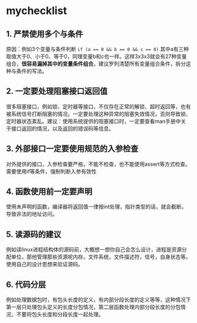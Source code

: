 # mychecklist

## 1. 严禁使用多个与条件

原因：例如3个变量与条件判断 ```if (a == 0 && b == 0 && c == 0)```  其中a有三种取值大于0、小于0、等于0，同理变量b和c也一样。这样3x3x3就会有27种变量组合，**很容易漏掉其中的变量条件组合**。建议罗列清楚所有变量组合条件，拆分这种与条件的写法。

## 2. 一定要处理阻塞接口返回值

很多阻塞接口，例如锁、定时器等接口，不仅存在正常的解锁、超时返回等，也有被系统信号打断阻塞的情况。一定要处理这种异常的阻塞失效情况，否则导致锁、定时器状态紊乱。建议：使用系统提供的阻塞接口时，一定要查看man手册中关于接口返回的情况，以及返回的错误码等信息。

## 3. 外部接口一定要使用规范的入参检查

对外提供的接口，入参检查要严格，不能不检查，也不能使用assert等方式检查。需要使用if等条件，强制判断入参有效性

## 4. 函数使用前一定要声明

使用未声明的函数，编译器将返回值一律按int处理，指针类型的话，就会截断。导致非法的地址访问。

## 5. 读源码的建议
例如读linux进程结构体的源码前，大概想一想你自己会怎么设计，进程是资源分配单位，那他管理那些资源呢内存，文件系统，文件描述符，信号，自身状态等。使用自己的设计思想来验证源码。

## 6. 代码分层
例如处理数据包时，有包头长度的定义，有内部分段长度的定义等等，这种情况下 第一层只处理包头定义的长度分包情况，第二层函数处理内部分段长度的分包情况，不要将包头长度和分段长度一起处理。
